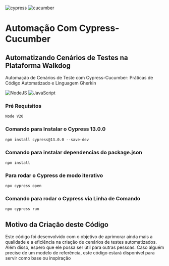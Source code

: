 ![cypress](https://img.shields.io/badge/-cypress-%23E5E5E5?style=for-the-badge&logo=cypress&logoColor=058a5e)  ![cucumber](https://img.shields.io/badge/Cucumber-43B02A?style=for-the-badge&logo=cucumber&logoColor=white)
# Automação Com Cypress-Cucumber

## Automatizando Cenários de Testes na Plataforma Walkdog
   Automação de Cenários de Teste com Cypress-Cucumber: Práticas de Código Automatizado e Linguagem Gherkin

![NodeJS](https://img.shields.io/badge/node.js-6DA55F?style=for-the-badge&logo=node.js&logoColor=white) ![JavaScript](https://img.shields.io/badge/javascript-%23323330.svg?style=for-the-badge&logo=javascript&logoColor=%23F7DF1E)
### Pré Requisitos 
    Node V20

### Comando para Instalar o Cypress 13.0.0 
    npm install cypress@13.0.0 --save-dev

### Comando para instalar dependencias do package.json
    npm install
    
### Para rodar o Cypress de modo iterativo 
    npx cypress open

### Comando para rodar o Cypress via Linha de Comando 
    npx cypress run 
    
## Motivo da Criação deste Código
Este código foi desenvolvido com o objetivo de aprimorar ainda mais a qualidade e a eficiência na criação de cenários de testes automatizados. Além disso, espero que ele possa ser útil para outras pessoas. Caso alguém precise de um modelo de referência, este código estará disponível para servir como base ou inspiração